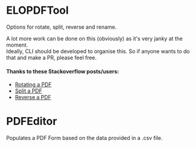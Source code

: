 # ELOPDFTool  

Options for rotate, split, reverse and rename.

A lot more work can be done on this (obviously) as it's very janky at the moment.  
Ideally, CLI should be developed to organise this. So if anyone wants to do that and make a PR, please feel free.


#### Thanks to these Stackoverflow posts/users:
- [Rotating a PDF](https://stackoverflow.com/questions/46921452/python-batch-rotate-pdf-with-pypdf2)
- [Split a PDF](https://stackoverflow.com/questions/490195/split-a-multi-page-pdf-file-into-multiple-pdf-files-with-python)
- [Reverse a PDF](https://stackoverflow.com/questions/5425439/how-do-i-reverse-the-order-of-the-pages-in-a-pdf-file-using-pypdf)

# PDFEditor
Populates a PDF Form based on the data provided in a .csv file.